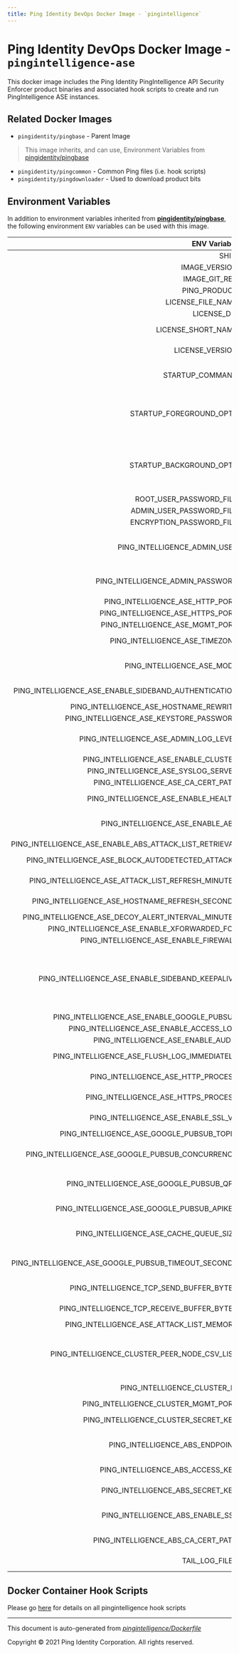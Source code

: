 ```yaml
---
title: Ping Identity DevOps Docker Image - `pingintelligence`
---
```


# Ping Identity DevOps Docker Image - `pingintelligence-ase`

This docker image includes the Ping Identity PingIntelligence API Security Enforcer product binaries
and associated hook scripts to create and run PingIntelligence ASE instances.

## Related Docker Images
- `pingidentity/pingbase` - Parent Image
> This image inherits, and can use, Environment Variables from [pingidentity/pingbase](https://devops.pingidentity.com/docker-images/pingbase/)
- `pingidentity/pingcommon` - Common Ping files (i.e. hook scripts)
- `pingidentity/pingdownloader` - Used to download product bits


## Environment Variables
In addition to environment variables inherited from **[pingidentity/pingbase](https://devops.pingidentity.com/docker-images/pingbase/)**,
the following environment `ENV` variables can be used with
this image.

| ENV Variable  | Default     | Description
| ------------: | ----------- | ---------------------------------
| SHIM  | ${SHIM}  |  |
| IMAGE_VERSION  | ${IMAGE_VERSION}  |  |
| IMAGE_GIT_REV  | ${IMAGE_GIT_REV}  |  |
| PING_PRODUCT  | PingIntelligence_ASE  | Ping product name  |
| LICENSE_FILE_NAME  | PingIntelligence.lic  | Name of license File  |
| LICENSE_DIR  | ${SERVER_ROOT_DIR}/config  | License directory  |
| LICENSE_SHORT_NAME  | pingintelligence  | Shortname used when retrieving license from License Server  |
| LICENSE_VERSION  | ${LICENSE_VERSION}  | Version used when retrieving license from License Server  |
| STARTUP_COMMAND  | ${SERVER_ROOT_DIR}/bin/start_ase.sh  | The command that the entrypoint will execute in the foreground to instantiate the container  |
| STARTUP_FOREGROUND_OPTS  |   | The command-line options to provide to the the startup command when the container starts with the server in the foreground. This is the normal start flow for the container  |
| STARTUP_BACKGROUND_OPTS  |   | The command-line options to provide to the the startup command when the container starts with the server in the background. This is the debug start flow for the container  |
| ROOT_USER_PASSWORD_FILE  |   |  |
| ADMIN_USER_PASSWORD_FILE  |   |  |
| ENCRYPTION_PASSWORD_FILE  |   |  |
| PING_INTELLIGENCE_ADMIN_USER  | admin  | PingIntelligence global variables PingIntelligence default administrative user (this should probably not be changed)  |
| PING_INTELLIGENCE_ADMIN_PASSWORD  | 2FederateM0re  | PingIntelligence default administrative user credentials (this should be changed)  |
| PING_INTELLIGENCE_ASE_HTTP_PORT  | 8000  | The ASE HTTP listener port  |
| PING_INTELLIGENCE_ASE_HTTPS_PORT  | 8443  | The ASE HTTPS listener port  |
| PING_INTELLIGENCE_ASE_MGMT_PORT  | 8010  | the ASE management port  |
| PING_INTELLIGENCE_ASE_TIMEZONE  | local  | The timezone the ASE container is operating in  |
| PING_INTELLIGENCE_ASE_MODE  | inline  | Defines running mode for API Security Enforcer (Allowed values are inline or sideband).  |
| PING_INTELLIGENCE_ASE_ENABLE_SIDEBAND_AUTHENTICATION  | false  | Enable client-side authentication with tokens in sideband mode  |
| PING_INTELLIGENCE_ASE_HOSTNAME_REWRITE  | false  |  |
| PING_INTELLIGENCE_ASE_KEYSTORE_PASSWORD  | OBF:AES:sRNp0W7sSi1zrReXeHodKQ:lXcvbBhKZgDTrjQOfOkzR2mpca4bTUcwPAuerMPwvM4  |  |
| PING_INTELLIGENCE_ASE_ADMIN_LOG_LEVEL  | 4  | For controller.log and balancer.log only 1-5 (FATAL, ERROR, WARNING, INFO, DEBUG)  |
| PING_INTELLIGENCE_ASE_ENABLE_CLUSTER  | false  | enable cluster  |
| PING_INTELLIGENCE_ASE_SYSLOG_SERVER  |   | Syslog server  |
| PING_INTELLIGENCE_ASE_CA_CERT_PATH  |   | Path the to CA certificate  |
| PING_INTELLIGENCE_ASE_ENABLE_HEALTH  | false  | enable the ASE health check service  |
| PING_INTELLIGENCE_ASE_ENABLE_ABS  | false  | Set this value to true, to allow API Security Enforcer to send logs to ABS.  |
| PING_INTELLIGENCE_ASE_ENABLE_ABS_ATTACK_LIST_RETRIEVAL  | false  | Toggle ABS attack list retrieval  |
| PING_INTELLIGENCE_ASE_BLOCK_AUTODETECTED_ATTACKS  | false  | Toggle whether ASE blocks auto-detected attacks  |
| PING_INTELLIGENCE_ASE_ATTACK_LIST_REFRESH_MINUTES  | 10  | ABS attack list retieval frequency in minutes  |
| PING_INTELLIGENCE_ASE_HOSTNAME_REFRESH_SECONDS  | 60  | Hostname refresh interval in seconds  |
| PING_INTELLIGENCE_ASE_DECOY_ALERT_INTERVAL_MINUTES  | 180  | Alert interval for teh decoy services  |
| PING_INTELLIGENCE_ASE_ENABLE_XFORWARDED_FOR  | false  | Toggle X-Forwarded-For  |
| PING_INTELLIGENCE_ASE_ENABLE_FIREWALL  | true  | Toggle ASE Firewall  |
| PING_INTELLIGENCE_ASE_ENABLE_SIDEBAND_KEEPALIVE  | false  | Enable connection keepalive for requests from gateway to ASE in sideband mode When enabled, ASE sends 'Connection: keep-alive' header in response When disabled, ASE sends 'Connection: close' header in response  |
| PING_INTELLIGENCE_ASE_ENABLE_GOOGLE_PUBSUB  | false  | Enable Google Pub/Sub  |
| PING_INTELLIGENCE_ASE_ENABLE_ACCESS_LOG  | true  | Toggle the access log  |
| PING_INTELLIGENCE_ASE_ENABLE_AUDIT  | false  | Toggle audit logging  |
| PING_INTELLIGENCE_ASE_FLUSH_LOG_IMMEDIATELY  | true  | Toggle whether logs are flushed to disk immediately  |
| PING_INTELLIGENCE_ASE_HTTP_PROCESS  | 1  | The number of processes for HTTP requests  |
| PING_INTELLIGENCE_ASE_HTTPS_PROCESS  | 1  | The number of processes for HTTPS requests  |
| PING_INTELLIGENCE_ASE_ENABLE_SSL_V3  | false  | Toggle SSLv3 -- this should absolutely stay disabled  |
| PING_INTELLIGENCE_ASE_GOOGLE_PUBSUB_TOPIC  | /topic/apimetrics  | Google Pub/Sub topic  |
| PING_INTELLIGENCE_ASE_GOOGLE_PUBSUB_CONCURRENCY  | 1000  | Number of concurrent connections to Google Pub/Sub (Min:1, Max:1024, default: 1000)  |
| PING_INTELLIGENCE_ASE_GOOGLE_PUBSUB_QPS  | 1000  | Throttle the number of messages published per second. (Min: 1, Max:10000, default:1000)  |
| PING_INTELLIGENCE_ASE_GOOGLE_PUBSUB_APIKEY  |   | The API key to use to authenticate with Google  |
| PING_INTELLIGENCE_ASE_CACHE_QUEUE_SIZE  | 300  | Maximum number of messages buffered in memory (Min: 1, Max: 10000, Default: 300)  |
| PING_INTELLIGENCE_ASE_GOOGLE_PUBSUB_TIMEOUT_SECONDS  | 30  | Timeout in seconds to publish a message to Google Pub/Sub. (Min: 10, Max: 300, Default: 30)  |
| PING_INTELLIGENCE_TCP_SEND_BUFFER_BYTES  | 212992  | Kernel TCP send buffer size in bytes  |
| PING_INTELLIGENCE_TCP_RECEIVE_BUFFER_BYTES  | 212992  | enrel TCP receive buffer size in bytes  |
| PING_INTELLIGENCE_ASE_ATTACK_LIST_MEMORY  | 128MB  |   |
| PING_INTELLIGENCE_CLUSTER_PEER_NODE_CSV_LIST  |   | a comma-separated list of hostname:cluster_manager_port or IPv4_address:cluster_manager_port the ASE will try to connect to each server peer in the list  |
| PING_INTELLIGENCE_CLUSTER_ID  | ase_cluster  | The ASE cluster ID -- this must be unique  |
| PING_INTELLIGENCE_CLUSTER_MGMT_PORT  | 8020  | The ASE cluster management port  |
| PING_INTELLIGENCE_CLUSTER_SECRET_KEY  | OBF:AES:nPJOh3wXQWK/BOHrtKu3G2SGiAEElOSvOFYEiWfIVSdummoFwSR8rDh2bBnhTDdJ:7LFcqXQlqkW9kldQoFg0nJoLSojnzHDbD3iAy84pT84  | Secret key required to join the cluster  |
| PING_INTELLIGENCE_ABS_ENDPOINT  |   | a comma-separated list of abs nodes having hostname:port or ipv4:port as an address.  |
| PING_INTELLIGENCE_ABS_ACCESS_KEY  |   | access key for ase to authenticate with abs node  |
| PING_INTELLIGENCE_ABS_SECRET_KEY  |   | secret key for ase to authenticate with abs node  |
| PING_INTELLIGENCE_ABS_ENABLE_SSL  | true  | Setting this value to true will enable encrypted communication with ABS.  |
| PING_INTELLIGENCE_ABS_CA_CERT_PATH  |   | Configure the location of ABS's trusted CA certificates.  |
| TAIL_LOG_FILES  |   | Files tailed once container has started  |

## Docker Container Hook Scripts

Please go [here](https://github.com/pingidentity/pingidentity-devops-getting-started/tree/master/docs/docker-images/pingintelligence/hooks/README.md) for details on all pingintelligence hook scripts

---
This document is auto-generated from _[pingintelligence/Dockerfile](https://github.com/pingidentity/pingidentity-docker-builds/blob/master/pingintelligence/Dockerfile)_

Copyright © 2021 Ping Identity Corporation. All rights reserved.
